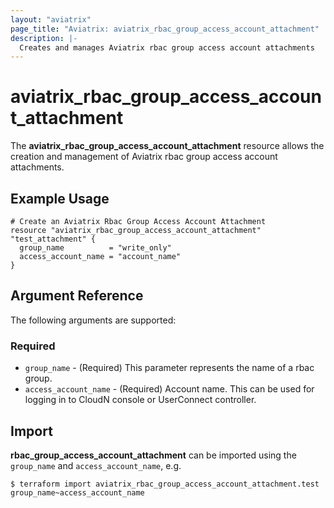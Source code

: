 ```yaml
---
layout: "aviatrix"
page_title: "Aviatrix: aviatrix_rbac_group_access_account_attachment"
description: |-
  Creates and manages Aviatrix rbac group access account attachments
---
```


# aviatrix_rbac_group_access_account_attachment

The **aviatrix_rbac_group_access_account_attachment** resource allows the creation and management of Aviatrix rbac group access account attachments.

## Example Usage

```hcl
# Create an Aviatrix Rbac Group Access Account Attachment
resource "aviatrix_rbac_group_access_account_attachment" "test_attachment" {
  group_name          = "write_only"
  access_account_name = "account_name"
}
```

## Argument Reference

The following arguments are supported:

### Required
* `group_name` - (Required) This parameter represents the name of a rbac group.
* `access_account_name` - (Required) Account name. This can be used for logging in to CloudN console or UserConnect controller.

## Import

**rbac_group_access_account_attachment** can be imported using the `group_name` and `access_account_name`, e.g.

```
$ terraform import aviatrix_rbac_group_access_account_attachment.test group_name~access_account_name
```